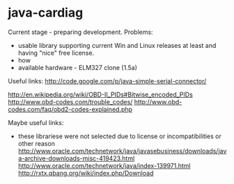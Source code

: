 java-cardiag
============

Current stage - preparing development.
Problems:
- usable library supporting current Win and Linux releases at least and having "nice" free license.
- how
- available hardware - ELM327 clone (1.5a)

Useful links:
http://code.google.com/p/java-simple-serial-connector/

http://en.wikipedia.org/wiki/OBD-II_PIDs#Bitwise_encoded_PIDs
http://www.obd-codes.com/trouble_codes/
http://www.obd-codes.com/faq/obd2-codes-explained.php

Maybe useful links:
- these librariese were not selected due to license or incompatibilities or other reason
http://www.oracle.com/technetwork/java/javasebusiness/downloads/java-archive-downloads-misc-419423.html
http://www.oracle.com/technetwork/java/index-139971.html
http://rxtx.qbang.org/wiki/index.php/Download
